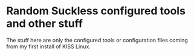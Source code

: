 # Random Suckless configured tools and other stuff

The stuff here are only the configured tools or configuration files coming from my first install of KISS Linux.
